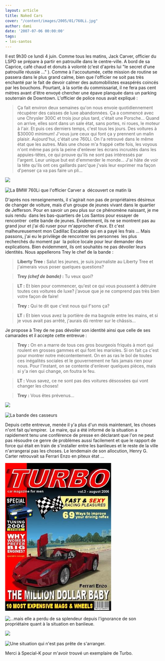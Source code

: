 ```yaml
---
layout: article
title: Naked Cars
cover: "/content/images/2005/01/760Li.jpg"
author: dami
date: '2007-07-06 00:00:00'
tags:
- los-santos
---
```


Il est 9h30 ce lundi 4 juin. Comme tous les matins, Jack Carver, officier du LSPD se prépare à partir en patrouille dans le centre-ville. A bord de sa Caprice, café chaud et donuts à volonté (c'est d'après lui "le secret d'une patrouille réussie ..." ). Comme à l'accoutumée, cette mission de routine se passera dans le plus grand calme, bien que l'officier ne soit pas très enchanté par le fait de devoir calmer des automobilistes exaspérés coincés par les bouchons. Pourtant, à la sortie du commissariat, il ne fera pas cent mètres avant d'être envoyé chercher une épave planquée dans un parking souterrain de Downtown. L'officier de police nous avait expliqué :

> Ça fait environ deux semaines qu'on nous envoie quotidiennement récupérer des caisses de luxe abandonnées. Ça a commencé avec une Chrysler 300C et trois jour plus tard, c'était une Porsche... Quand on arrive, elles sont dans un sale état, sans portes, ni roues, le moteur à l'air. Et puis ces derniers temps, c'est tous les jours. Des voitures à $30000 minimum! J'vous jure ceux qui font ça y prennent un malin plaisir. Aujourd'hui, c'était une 760Li. On l'a retrouvé dans le même état que les autres. Mais une chose m'a frappé cette fois, les voyous n'ont même pas pris la peine d'enlever les écrans incrustés dans les appuies-têtes, ce qui prouve qu'ils ne sont pas intéressés par l'argent. Leur unique but est d'emmerder le monde... J'ai hâte de voir la tête qu'ils ont ces gaillards parc'que j'vais leur exprimer ma façon d'penser ça va pas faire un pli...

![](  /content/images/2005/01/760Li.jpg)

![La BMW 760Li que l'officier Carver a  découvert ce matin là](  /content/images/2005/01/760Li2.jpg)

D'après nos renseignements, il s'agirait non pas de propriétaires désireux de changer de voiture, mais d'un groupe de jeunes vivant dans le quartier de Jefferson. Pour en savoir un peu plus sur ce phénomène naissant, je me suis rendu&nbsp; dans les bas-quartiers de Los Santos pour essayer de rencontrer&nbsp; cette bande de jeunes. Evidemment, ils ne se montrent pas au grand jour et j'ai dû ruser pour m'approcher d'eux. Et c'est malheureusement mon Cadillac Escalade qui en a payé les frais ... Mais passons, j'ai eu le privilège de rencontrer les personnes&nbsp; les plus recherchés du moment par&nbsp; la police locale pour leur demander des explications. Bien évidemment, ils ont souhaités ne pas dévoiler leurs identités. Nous appellerons Trey le chef de la bande :

> **Liberty Tree :** Salut les jeunes, je suis journaliste au Liberty Tree et j'aimerais vous poser quelques questions?

> **Trey _(chef de bande)_ :** Tu veux quoi?

> **LT :** Et bien pour commencer, qu'est ce qui vous poussent à détruire toutes ces voitures de luxe? j'avoue que je ne comprend pas très bien votre façon de faire!

> **Trey :** Qui te dit que c'est nous qui f'sons ça?

> **LT :** Et bien vous avez la portière de ma bagnole entre les mains, et si je vous avait pas arrêté, j'aurais dû rentrer sur le châssis...

Je propose à Trey de ne pas dévoiler son identité ainsi que celle de ses camarades et il accepte cette entrevue :

> **Trey :** On en a marre de tous ces gros bourgeois friqués à mort qui roulent en grosses gammes et qui font les marioles. Si on fait ça c'est pour montrer notre mécontentement. On en as ras le bol de toutes ces inégalités sociales et le gouvernement ne fais jamais rien pour nous. Pour l'instant, on se contente d'enlever quelques pièces, mais si y'a rien qui change, on foutra le feu.

> **LT :** Vous savez, ce ne sont pas des voitures désossées qui vont changer les choses!

> **Trey :** Vous êtes prévenus...

![](  /content/images/2005/01/gang1.jpg)

![La bande des casseurs](  /content/images/2005/01/gang2.jpg)

Depuis cette entrevue, menée il y'a plus d'un mois maintenant, les choses n'ont fait qu'empirer.&nbsp; Le maire, qui a été informé de la situation a rapidement tenu une conférence de presse en déclarant que l'on ne peut pas résoudre ce genre de problèmes aussi facilement et que le rapport de force qui était en train de s'installer entre les banlieues et le reste de la ville n'arrangerai pas les choses. Le lendemain de son allocution, Henry G. Carter retrouvait sa Ferrari Enzo en piteux état ...

![La puissante italienne du maire de LS était apparue en couverture du magazine Turbo en août dernier...](  /content/images/2005/01/mag_turbo.jpg)

![...mais elle a perdu de sa splendeur depuis l'ignorance de son propriétaire quant à la situation en banlieue.](  /content/images/2005/01/enzo_carter.jpg)

![](  /content/images/2005/01/navigator.jpg)

![Une situation qui n'est pas prête de s'arranger.](  /content/images/2005/01/RX7_t.jpg)

Merci à Special-K pour m'avoir trouvé un exemplaire de Turbo.

<!--kg-card-end: markdown-->

